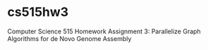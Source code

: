 # cs515hw3
Computer Science 515 Homework Assignment 3: Parallelize Graph Algorithms for de Novo Genome Assembly
